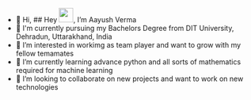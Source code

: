 - 👋 Hi, ## Hey <img src="https://github.com/TheDudeThatCode/TheDudeThatCode/blob/master/Assets/Hi.gif" width="29px">, I’m Aayush Verma
- 🏫 I'm currently pursuing my Bachelors Degree from DIT University, Dehradun, Uttarakhand, India
- 👀 I’m interested in workimg as team player and want to grow with my fellow temamates
- 🌱 I’m currently learning advance python and all sorts of mathematics required for machine learning
- 💞️ I’m looking to collaborate on new projects and want to work on new technologies


<!---
azimAVI/azimAVI is a ✨ special ✨ repository because its `README.md` (this file) appears on your GitHub profile.
You can click the Preview link to take a look at your changes.
--->
